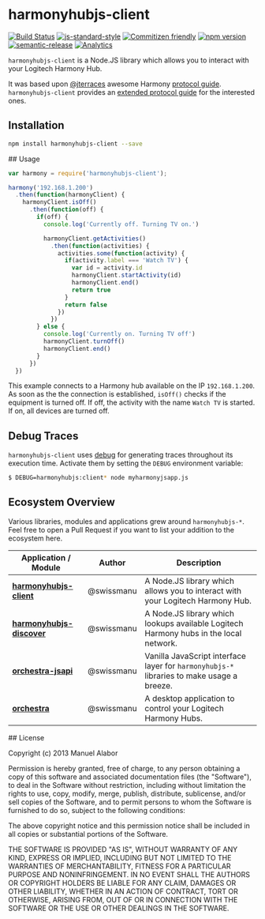 # harmonyhubjs-client
[![Build Status](https://travis-ci.org/swissmanu/harmonyhubjs-client.svg)](https://travis-ci.org/swissmanu/harmonyhubjs-client) [![js-standard-style](https://img.shields.io/badge/code%20style-standard-brightgreen.svg)](http://standardjs.com/) [![Commitizen friendly](https://img.shields.io/badge/commitizen-friendly-brightgreen.svg)](http://commitizen.github.io/cz-cli/) [![npm version](https://badge.fury.io/js/harmonyhubjs-client.svg)](http://badge.fury.io/js/harmonyhubjs-client) [![semantic-release](https://img.shields.io/badge/%20%20%F0%9F%93%A6%F0%9F%9A%80-semantic--release-e10079.svg)](https://github.com/semantic-release/semantic-release) [![Analytics](https://ga-beacon.appspot.com/UA-3159494-8/harmonyhubjs-client)](https://github.com/swissmanu/harmonyhubjs-client)

`harmonyhubjs-client` is a Node.JS library which allows you to interact with your Logitech
Harmony Hub.

It was based upon [@jterraces](https://github.com/jterrace) awesome Harmony
[protocol guide](https://github.com/jterrace/pyharmony/blob/master/PROTOCOL.md). `harmonyhubjs-client` provides an
[extended protocol guide](https://github.com/swissmanu/harmonyhubjs-client/tree/master/docs/protocol) for the interested ones.


## Installation
```bash
npm install harmonyhubjs-client --save
```


## Usage
```javascript
var harmony = require('harmonyhubjs-client');

harmony('192.168.1.200')
  .then(function(harmonyClient) {
    harmonyClient.isOff()
      .then(function(off) {
        if(off) {
          console.log('Currently off. Turning TV on.')

          harmonyClient.getActivities()
            .then(function(activities) {
              activities.some(function(activity) {
                if(activity.label === 'Watch TV') {
                  var id = activity.id
                  harmonyClient.startActivity(id)
                  harmonyClient.end()
                  return true
                }
                return false
              })
            })
        } else {
          console.log('Currently on. Turning TV off')
          harmonyClient.turnOff()
          harmonyClient.end()
        }
      })
  })
```

This example connects to a Harmony hub available on the IP `192.168.1.200`. As soon as the the connection is established, `isOff()` checks if the equipment is turned off. If off, the activity with the name `Watch TV` is started. If on, all devices are turned off.


## Debug Traces
`harmonyhubjs-client` uses [debug](https://github.com/visionmedia/debug) for generating traces throughout its execution time. Activate them by setting the `DEBUG` environment variable:

```bash
$ DEBUG=harmonyhubjs:client* node myharmonyjsapp.js
```


## Ecosystem Overview
Various libraries, modules and applications grew around `harmonyhubjs-*`. Feel free to open a Pull Request if you want to list your addition to the ecosystem here.

| Application / Module | Author | Description |
| -------------------- | ------ | ----------- |
| **[harmonyhubjs-client](https://github.com/swissmanu/harmonyhubjs-client)** | @swissmanu |  A Node.JS library which allows you to interact with your Logitech Harmony Hub. |
| **[harmonyhubjs-discover](https://github.com/swissmanu/harmonyhubjs-discover)** | @swissmanu | A Node.JS library which lookups available Logitech Harmony hubs in the local network. |
| **[orchestra-jsapi](https://github.com/swissmanu/orchestra-jsapi)** | @swissmanu | Vanilla JavaScript interface layer for `harmonyhubjs-*` libraries to make usage a breeze. |
| **[orchestra](https://github.com/swissmanu/orchestra-client)** | @swissmanu | A desktop application to control your Logitech Harmony Hubs. |


## License

Copyright (c) 2013 Manuel Alabor

Permission is hereby granted, free of charge, to any person obtaining a copy of this software and associated documentation files (the "Software"), to deal in the Software without restriction, including without limitation the rights to use, copy, modify, merge, publish, distribute, sublicense, and/or sell copies of the Software, and to permit persons to whom the Software is furnished to do so, subject to the following conditions:

The above copyright notice and this permission notice shall be included in all copies or substantial portions of the Software.

THE SOFTWARE IS PROVIDED "AS IS", WITHOUT WARRANTY OF ANY KIND, EXPRESS OR IMPLIED, INCLUDING BUT NOT LIMITED TO THE WARRANTIES OF MERCHANTABILITY, FITNESS FOR A PARTICULAR PURPOSE AND NONINFRINGEMENT. IN NO EVENT SHALL THE AUTHORS OR COPYRIGHT HOLDERS BE LIABLE FOR ANY CLAIM, DAMAGES OR OTHER LIABILITY, WHETHER IN AN ACTION OF CONTRACT, TORT OR OTHERWISE, ARISING FROM, OUT OF OR IN CONNECTION WITH THE SOFTWARE OR THE USE OR OTHER DEALINGS IN THE SOFTWARE.
